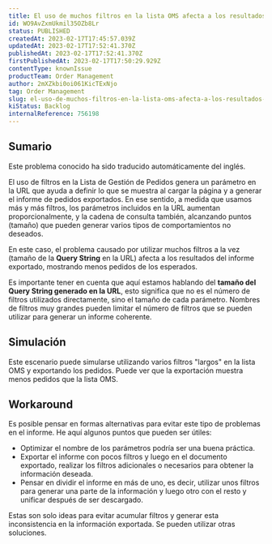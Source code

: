 ```yaml
---
title: El uso de muchos filtros en la lista OMS afecta a los resultados del informe
id: WO9AvZxmUkmil35OZb8Lr
status: PUBLISHED
createdAt: 2023-02-17T17:45:57.039Z
updatedAt: 2023-02-17T17:52:41.370Z
publishedAt: 2023-02-17T17:52:41.370Z
firstPublishedAt: 2023-02-17T17:50:29.929Z
contentType: knownIssue
productTeam: Order Management
author: 2mXZkbi0oi061KicTExNjo
tag: Order Management
slug: el-uso-de-muchos-filtros-en-la-lista-oms-afecta-a-los-resultados-del-informe
kiStatus: Backlog
internalReference: 756198
---
```


## Sumario

<div class="alert alert-info">
  <p>Este problema conocido ha sido traducido automáticamente del inglés.</p>
</div>

El uso de filtros en la Lista de Gestión de Pedidos genera un parámetro en la URL que ayuda a definir lo que se muestra al cargar la página y a generar el informe de pedidos exportados. En ese sentido, a medida que usamos más y más filtros, los parámetros incluidos en la URL aumentan proporcionalmente, y la cadena de consulta también, alcanzando puntos (tamaño) que pueden generar varios tipos de comportamientos no deseados.

En este caso, el problema causado por utilizar muchos filtros a la vez (tamaño de la **Query String** en la URL) afecta a los resultados del informe exportado, mostrando menos pedidos de los esperados.

Es importante tener en cuenta que aquí estamos hablando del **tamaño del Query String generado en la URL**, esto significa que no es el número de filtros utilizados directamente, sino el tamaño de cada parámetro. Nombres de filtros muy grandes pueden limitar el número de filtros que se pueden utilizar para generar un informe coherente.


## Simulación

Este escenario puede simularse utilizando varios filtros "largos" en la lista OMS y exportando los pedidos. Puede ver que la exportación muestra menos pedidos que la lista OMS.


## Workaround

Es posible pensar en formas alternativas para evitar este tipo de problemas en el informe. He aquí algunos puntos que pueden ser útiles:

- Optimizar el nombre de los parámetros podría ser una buena práctica.
- Exportar el informe con pocos filtros y luego en el documento exportado, realizar los filtros adicionales o necesarios para obtener la información deseada.
- Pensar en dividir el informe en más de uno, es decir, utilizar unos filtros para generar una parte de la información y luego otro con el resto y unificar después de ser descargado.

Estas son solo ideas para evitar acumular filtros y generar esta inconsistencia en la información exportada. Se pueden utilizar otras soluciones.

